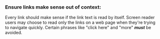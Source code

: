### Ensure links make sense out of context:
Every link should make sense if the link text is read by itself. Screen reader users may choose to read only the links on a web page when they're trying to navigate quickly. Certain phrases like "click here" and "more" **_must_** be avoided.  
